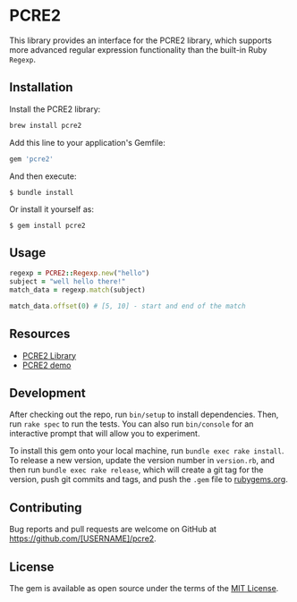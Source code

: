 # PCRE2

This library provides an interface for the PCRE2 library, which supports more advanced regular expression functionality than the built-in Ruby `Regexp`.

## Installation

Install the PCRE2 library:

```bash
brew install pcre2
```

Add this line to your application's Gemfile:

```ruby
gem 'pcre2'
```

And then execute:

    $ bundle install

Or install it yourself as:

    $ gem install pcre2

## Usage

```ruby
regexp = PCRE2::Regexp.new("hello")
subject = "well hello there!"
match_data = regexp.match(subject)

match_data.offset(0) # [5, 10] - start and end of the match
```

## Resources

- [PCRE2 Library](https://www.pcre.org/current/doc/html/)
- [PCRE2 demo](https://www.pcre.org/current/doc/html/pcre2demo.html)

## Development

After checking out the repo, run `bin/setup` to install dependencies. Then, run `rake spec` to run the tests. You can also run `bin/console` for an interactive prompt that will allow you to experiment.

To install this gem onto your local machine, run `bundle exec rake install`. To release a new version, update the version number in `version.rb`, and then run `bundle exec rake release`, which will create a git tag for the version, push git commits and tags, and push the `.gem` file to [rubygems.org](https://rubygems.org).

## Contributing

Bug reports and pull requests are welcome on GitHub at https://github.com/[USERNAME]/pcre2.

## License

The gem is available as open source under the terms of the [MIT License](https://opensource.org/licenses/MIT).

